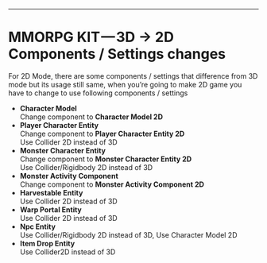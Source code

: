 * * *

MMORPG KIT — 3D → 2D Components / Settings changes
==================================================

For 2D Mode, there are some components / settings that difference from 3D mode but its usage still same, when you’re going to make 2D game you have to change to use following components / settings

*   **Character Model**  
    Change component to **Character Model 2D**
*   **Player Character Entity**  
    Change component to **Player Character Entity 2D**  
    Use Collider 2D instead of 3D
*   **Monster Character Entity**  
    Change component to **Monster Character Entity 2D**  
    Use Collider/Rigidbody 2D instead of 3D
*   **Monster Activity Component**  
    Change component to **Monster Activity Component 2D**
*   **Harvestable Entity**  
    Use Collider 2D instead of 3D
*   **Warp Portal Entity**  
    Use Collider 2D instead of 3D
*   **Npc Entity**  
    Use Collider/Rigidbody 2D instead of 3D, Use Character Model 2D
*   **Item Drop Entity**  
    Use Collider2D instead of 3D